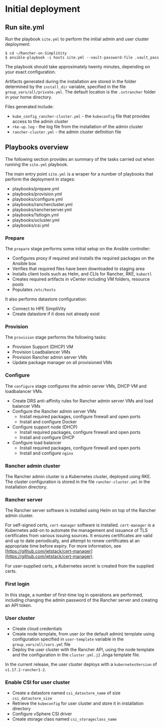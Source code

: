 # Initial deployment

## Run site.yml

Run the
playbook `site.yml` to perform the initial admin and user cluster deployment:

```
$ cd ~/Rancher-on-SimpliVity
$ ansible-playbook -i hosts site.yml --vault-password-file .vault_pass
```

The playbook should take approximately twenty minutes, depending on your exact configuration.


Artifacts
generated during the installation are stored in the folder determined by the `install_dir` variable, specified in the
file `group_vars/all/private.yml`. The default location is the `.svtrancher` folder in your home directory.

Files generated include:

- `kube_config_rancher-cluster.yml` - the `kubeconfig` file that provides access to the admin cluster
- `rke-up.log` - the log file from the installation of the admin cluster
- `rancher-cluster.yml` - the admin cluster definition file




## Playbooks overview

The following section
provides an summary of the tasks carried out when running the `site.yml` playbook.


The main entry point `site.yml` is a wraper for a number of playbooks that perform the deployment in stages:

- playbooks/prepare.yml
- playbooks/provision.yml
- playbooks/configure.yml
- playbooks/ranchercluster.yml
- playbooks/rancherserver.yml
- playbooks/1stlogin.yml
- playbooks/ucluster.yml
- playbooks/csi.yml

### Prepare

The `prepare` stage performs some initial setup on the Ansible controller:

- Configures proxy if required and installs the required packages on the Ansible box
- Verifies that required files have been downloaded to staging area
- Installs client tools such as Helm, and CLIs for Rancher, RKE, `kubectl`
- Creates required artifacts in vCenter including VM folders, resource pools
- Populates `/etc/hosts`

It also performs datastore configuration:

- Connect to HPE SimpliVity 
- Create datastore if it does not already exist

### Provision

The `provision` stage performs the following tasks:

- Provision Support (DHCP) VM
- Provision Loadbalancer VMs
- Provision Rancher admin server VMs
- Update package manager on all provisioned VMs

### Configure

The `configure` stage configures the admin server VMs, DHCP VM and loadbalancer VMs. 

- Create DRS anti-affinity rules for Rancher admin server VMs and load balancer VMs
- Configure the Rancher admin server VMs
  - Install required packages, configure firewall and open ports
  - Install and configure Docker
- Configure support node (DHCP)
  - Install required packages, configure firewall and open ports
  - Install and configure DHCP
- Configure load balancer
  - Install required packages, configure firewall and open ports
  - Install and configure `nginx`


### Rancher admin cluster

The Rancher admin cluster is a Kubernetes cluster, deployed using RKE. The cluster configuration is stored in the file
`rancher-cluster.yml` in the installation directory.


### Rancher server

The Rancher server software is installed using Helm on top of the Rancher admin cluster.

For self-signed certs, `cert-manager` software is installed.  `cert-manager` is a Kubernetes add-on to automate the
management and issuance of TLS certificates from various issuing sources. It ensures certificates are valid and
up to date periodically, and attempt to renew certificates at an appropriate time before expiry.
For more information, see
[https://github.com/jetstack/cert-manager](https://github.com/jetstack/cert-manager).

For user-supplied certs, a Kubernetes secret is created from the supplied certs.

### First login

In this stage, a number of first-time log in operations are performed, including changing the admin password of the Rancher server and creating an API token.


### User cluster

- Create cloud credentials
- Create node template, from user (or the default admin) template using configuration specified in `user-template` variable in the `group_vars/all/vars.yml` file
- Deploy the user cluster with the Rancher API, using the node template and the configuration in the `cluster.yml.j2` Jinga template file.

In the current release, the user cluster deploys with a `kubernetesVersion` of  `v1.17.2-rancher1-2`.


### Enable CSI for user cluster

- Create a datastore named `csi_datastore_name` of size `csi_datastore_size`
- Retrieve the `kubeconfig` for user cluster and store it in installation directory
- Configure vSphere CSI driver
- Create storage class named `csi_storageclass_name`

